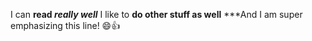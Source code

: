I can __read *really well*__
I like to **do other stuff as well**
***And I am super emphasizing this line! :smile::+1:
